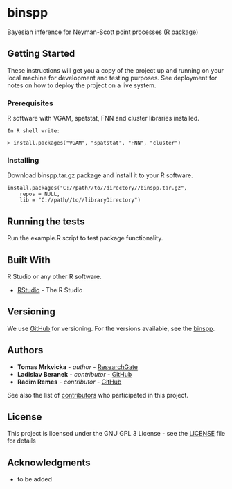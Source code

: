 # binspp
Bayesian inference for Neyman-Scott point processes (R package)

## Getting Started

These instructions will get you a copy of the project up and running on your local machine for development and testing purposes. See deployment for notes on how to deploy the project on a live system.

### Prerequisites

R software with VGAM, spatstat, FNN and cluster libraries installed.

```
In R shell write:

> install.packages("VGAM", "spatstat", "FNN", "cluster")
```

### Installing

Download binspp.tar.gz package and install it to your R software.

```
install.packages("C://path//to//directory//binspp.tar.gz", 
    repos = NULL, 
    lib = "C://path//to//libraryDirectory")
```

## Running the tests

Run the example.R script to test package functionality.

## Built With

R Studio or any other R software.

* [RStudio](https://rstudio.com/products/rstudio/download/) - The R Studio

## Versioning

We use [GitHub](http://github.com/) for versioning. For the versions available, see the [binspp](https://github.com/radimremes/binspp). 

## Authors

* **Tomas Mrkvicka** - *author* - [ResearchGate](https://www.researchgate.net/profile/Tomas_Mrkvicka)
* **Ladislav Beranek** - *contributor* - [GitHub](https://github.com/lberanek)
* **Radim Remes** - *contributor* - [GitHub](https://github.com/radimremes)

See also the list of [contributors](https://github.com/tomasmrkvicka/binspp/contributors) who participated in this project.

## License

This project is licensed under the GNU GPL 3 License - see the [LICENSE](LICENSE) file for details

## Acknowledgments

* to be added
